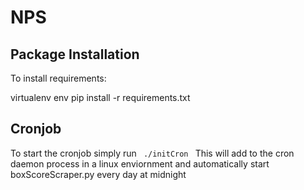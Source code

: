 # NPS

## Package Installation
To install requirements:

virtualenv env
pip install -r requirements.txt

## Cronjob
To start the cronjob simply run <code> ./initCron </code>
This will add to the cron daemon process in a linux enviornment and automatically start boxScoreScraper.py every day at midnight
